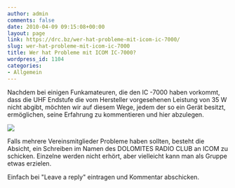 ```yaml
---
author: admin
comments: false
date: 2010-04-09 09:15:08+00:00
layout: page
link: https://drc.bz/wer-hat-probleme-mit-icom-ic-7000/
slug: wer-hat-probleme-mit-icom-ic-7000
title: Wer hat Probleme mit ICOM IC-7000?
wordpress_id: 1104
categories:
- Allgemein
---
```


Nachdem bei einigen Funkamateuren, die den IC -7000 haben vorkommt, dass die UHF Endstufe die vom Hersteller vorgesehenen Leistung von 35 W nicht abgibt, möchten wir auf diesem Wege, jedem der so ein Gerät besitzt, ermöglichen, seine Erfahrung zu kommentieren und hier abzulegen.

![](https://drc.bz/wp-content/uploads/2010/04/IC-7000.jpg)

Falls mehrere Vereinsmitglieder Probleme haben sollten, besteht die Absicht, ein Schreiben im Namen des DOLOMITES RADIO CLUB an ICOM zu schicken. Einzelne werden nicht erhört, aber vielleicht kann man als Gruppe etwas erzielen.

Einfach bei "Leave a reply" eintragen und Kommentar abschicken.
